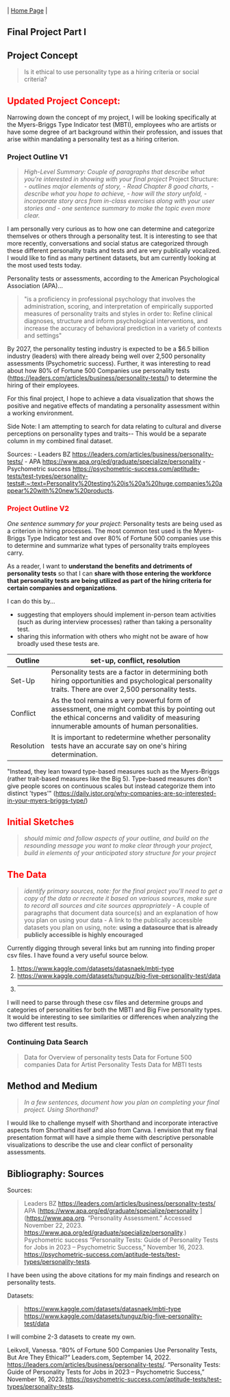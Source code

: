 | [Home Page](https://ellenasakai.github.io/sakaiportfolio/) |

## Final Project Part I

## Project Concept
> Is it ethical to use personality type as a hiring criteria or social criteria?

## <font color="#FF0000"> Updated Project Concept: </font>
Narrowing down the concept of my project, I will be looking specifically at the Myers-Briggs Type Indicator test (MBTI), employees who are artists or have some degree of art background within their profession, and issues that arise within mandating a personality test as a hiring criterion. 

### Project Outline V1
> *High-Level Summary: Couple of paragraphs that describe what you're interested in showing with your final project* 
> Project Structure:
    - *outlines major elements of story,
    - Read Chapter 8 good charts,
    - describe what you hope to achieve,
    - how will the story unfold,
    - incorporate story arcs from in-class exercises along with your user stories and
    - one sentence summary to make the topic even more clear.*

I am personally very curious as to how one can determine and categorize themselves or others through a personality test. It is interesting to see that more recently, conversations and social status are categorized through these different personality traits and tests and are very publically vocalized. I would like to find as many pertinent datasets, but am currently looking at the most used tests today.

Personality tests or assessments, according to the American Psychological Association (APA)...
> "is a proficiency in professional psychology that involves the administration, scoring, and interpretation of empirically supported measures of personality traits and styles in order to: Refine clinical diagnoses, structure and inform psychological interventions, and increase the accuracy of behavioral prediction in a variety of contexts and settings"

By 2027, the personality testing industry is expected to be a $6.5 billion industry (leaders) with there already being well over 2,500 personality assessments (Psychometric success). Further, it was interesting to read about how 80% of Fortune 500 Companies use personality tests (https://leaders.com/articles/business/personality-tests/) to determine the hiring of their employees. 

For this final project, I hope to achieve a data visualization that shows the positive and negative effects of mandating a personality assessment within a working environment.

Side Note: I am attempting to search for data relating to cultural and diverse perceptions on personality types and traits-- This would be a separate column in my combined final dataset.

Sources: 
    - Leaders BZ
    https://leaders.com/articles/business/personality-tests/
    - APA
    https://www.apa.org/ed/graduate/specialize/personality
    - Psychometric success
    https://psychometric-success.com/aptitude-tests/test-types/personality-tests#:~:text=Personality%20testing%20is%20a%20huge,companies%20appear%20with%20new%20products.


### <font color="#FF0000"> Project Outline V2 </font>
 *One sentence summary for your project*: Personality tests are being used as a criterion in hiring processes. The most common test used is the Myers-Briggs Type Indicator test and over 80% of Fortune 500 companies use this to determine and summarize what types of personality traits employees carry. 

As a reader, I want to **understand the benefits and detriments of personality tests** so that I can **share with those entering the workforce that personality tests are being utilized as part of the hiring criteria for certain companies and organizations**.

I can do this by...
- suggesting that employers should implement in-person team activities (such as during interview processes) rather than taking a personality test.
- sharing this information with others who might not be aware of how broadly used these tests are. 

| Outline | set-up, conflict, resolution |
|--|-----|
| Set-Up | Personality tests are a factor in determining both hiring opportunities and psychological personality traits. There are over 2,500 personality tests. |
| Conflict | As the tool remains a very powerful form of assessment, one might combat this by pointing out the ethical concerns and validity of measuring innumerable amounts of human personalities. |
| Resolution | It is important to redetermine whether personality tests have an accurate say on one's hiring determination. |

"Instead, they lean toward type-based measures such as the Myers-Briggs (rather trait-based measures like the Big 5). Type-based measures don't give people scores on continuous scales but instead categorize them into distinct 'types'" (https://daily.jstor.org/why-companies-are-so-interested-in-your-myers-briggs-type/)


## <font color="#FF0000"> Initial Sketches </font>
> *should mimic and follow aspects of your outline, and build on the resounding message you want to make clear through your project, build in elements of your anticipated story structure for your project*





## <font color="#FF0000"> The Data </font>
> *identify primary sources, note: for the final project you'll need to get a copy of the data or recreate it based on various sources, make sure to record all sources and cite sources appropriately*
    - A couple of paragraphs that document data source(s) and an explanation of how you plan on using your data
    - A link to the publically accessible datasets you plan on using, note: **using a datasource that is already publicly accessible is highly encouraged**

Currently digging through several links but am running into finding proper csv files. I have found a very useful source below. 
1. https://www.kaggle.com/datasets/datasnaek/mbti-type
2. https://www.kaggle.com/datasets/tunguz/big-five-personality-test/data
3. ---
I will need to parse through these csv files and determine groups and categories of personalities for both the MBTI  and Big Five personality types. It would be interesting to see similarities or differences when analyzing the two different test results. 

### Continuing Data Search
> Data for Overview of personality tests
> Data for Fortune 500 companies
> Data for Artist Personality Tests
> Data for MBTI tests

## Method and Medium
> *In a few sentences, document how you plan on completing your final project. Using Shorthand?*

I would like to challenge myself with Shorthand and incorporate interactive aspects from Shorthand itself and also from Canva. I envision that my final presentation format will have a simple theme with descriptive personable visualizations to describe the use and clear conflict of personality assessments.


## Bibliography: Sources
Sources: 
> Leaders BZ
https://leaders.com/articles/business/personality-tests/
> APA
[https://www.apa.org/ed/graduate/specialize/personality
](https://www.apa.org. “Personality Assessment.” Accessed November 22, 2023. https://www.apa.org/ed/graduate/specialize/personality.)
> Psychometric success
“Personality Tests: Guide of Personality Tests for Jobs in 2023 – Psychometric Success,” November 16, 2023. https://psychometric-success.com/aptitude-tests/test-types/personality-tests.

I have been using the above citations for my main findings and research on personality tests. 

Datasets:
> https://www.kaggle.com/datasets/datasnaek/mbti-type
> https://www.kaggle.com/datasets/tunguz/big-five-personality-test/data

I will combine 2-3 datasets to create my own.

Leikvoll, Vanessa. “80% of Fortune 500 Companies Use Personality Tests, But Are They Ethical?” Leaders.com, September 14, 2022. https://leaders.com/articles/business/personality-tests/.
“Personality Tests: Guide of Personality Tests for Jobs in 2023 – Psychometric Success,” November 16, 2023. https://psychometric-success.com/aptitude-tests/test-types/personality-tests.

